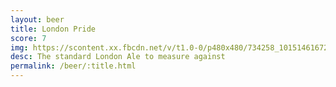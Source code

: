 ```yaml
---
layout: beer
title: London Pride
score: 7
img: https://scontent.xx.fbcdn.net/v/t1.0-0/p480x480/734258_10151461672898745_380826809_n.jpg?oh=f816cbd6d60340a60719972db0b83c8f&oe=58CDF579
desc: The standard London Ale to measure against
permalink: /beer/:title.html
---
```

